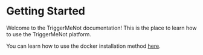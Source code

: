 # Getting Started

Welcome to the TriggerMeNot documentation! This is the place to learn how to use the TriggerMeNot platform.

You can learn how to use the docker installation method [here](/getting-started/installation/docker.md).
